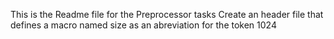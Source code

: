 This is the Readme file for the Preprocessor tasks
Create an header file that defines a macro named size as an abreviation for the token 1024
